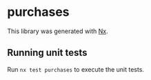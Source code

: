 # purchases

This library was generated with [Nx](https://nx.dev).

## Running unit tests

Run `nx test purchases` to execute the unit tests.
